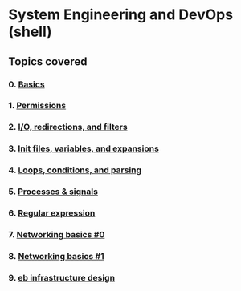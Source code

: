 # System Engineering and DevOps (shell)

## Topics covered
### 0. [Basics](https://github.com/GideonBature/alx-system_engineering-devops/tree/master/0x00-shell_basics)
### 1. [Permissions](https://github.com/GideonBature/alx-system_engineering-devops/tree/master/0x01-shell_permissions)
### 2. [I/O, redirections, and filters](https://github.com/GideonBature/alx-system_engineering-devops/tree/master/0x02-shell_redirections)
### 3. [Init files, variables, and expansions](https://github.com/GideonBature/alx-system_engineering-devops/tree/master/0x03-shell_variables_expansions)
### 4. [Loops, conditions, and parsing](https://github.com/GideonBature/alx-system_engineering-devops/tree/master/0x04-loops_conditions_and_parsing)
### 5. [Processes & signals](https://github.com/GideonBature/alx-system_engineering-devops/tree/master/0x05-processes_and_signals)
### 6. [Regular expression](https://github.com/GideonBature/alx-system_engineering-devops/tree/master/0x06-regular_expressions)
### 7. [Networking basics #0](https://github.com/GideonBature/alx-system_engineering-devops/tree/master/0x07-networking_basics)
### 8. [Networking basics #1](https://github.com/GideonBature/alx-system_engineering-devops/tree/master/0x08-networking_basics_2)
### 9. [eb infrastructure design](https://github.com/GideonBature/alx-system_engineering-devops/tree/master/0x09-web_infrastructure_design)
